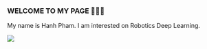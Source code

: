 ### WELCOME TO MY PAGE 👋👋👋
My name is Hanh Pham. I am interested on Robotics Deep Learning.

<a href="https://github.com/Hanhpt23/Classification with systhetic dataset/"> 
  <!-- Change the `github-readme-stats.anuraghazra1.vercel.app` to `github-readme-stats.vercel.app`  -->
  <img align="center" src="https://github-readme-stats.anuraghazra1.vercel.app/api/pin/?username=uvipen&repo=QuickDraw&theme=radical" />
</a>   

